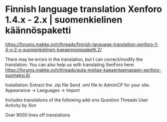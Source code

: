 # Finnish language translation Xenforo 1.4.x - 2.x | suomenkielinen käännöspaketti
https://forums.makke.ovh/threads/finnish-language-translation-xenforo-1-4-x-2-x-suomenkielinen-kaeaennoespaketti.2/

There may be errors in the translation, but I can correct/modify the translation.
You can also help us with translating XenForo here: https://forums.makke.ovh/threads/auta-meitae-kaeaentaemaeaen-xenforo-suomeksi.8/


Installation:
Extract the .zip file
Send .xml file to AdminCP for your site. Appearance -> Languages -> Import


Includes translations of the following add-ons
Question Threads
User Activity by Xon

Over 9000 lines off translations
